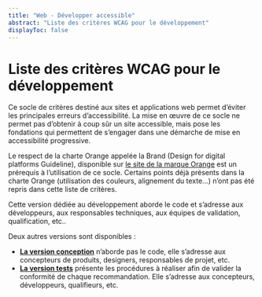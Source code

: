 ```yaml
---
title: "Web - Développer accessible"
abstract: "Liste des critères WCAG pour le développement"
displayToc: false
---
```


# Liste des critères WCAG pour le développement

Ce socle de critères destiné aux sites et applications web permet d’éviter les principales erreurs d’accessibilité.
La mise en œuvre de ce socle ne permet pas d’obtenir à coup sûr un site accessible, mais pose les fondations qui permettent de s’engager dans une démarche de mise en accessibilité progressive.

Le respect de la charte Orange appelée la Brand (Design for digital platforms Guideline), disponible sur [le site de la marque Orange](https://design.orange.com/) est un prérequis à l’utilisation de ce socle.
Certains points déjà présents dans la charte Orange (utilisation des couleurs, alignement du texte…) n’ont pas été repris dans cette liste de critères.

Cette version dédiée au développement aborde le code et s’adresse aux développeurs, aux responsables techniques, aux équipes de validation, qualification, etc..

Deux autres versions sont disponibles :

- **[La version conception](/fr/web/designer/)** n’aborde pas le code, elle s’adresse aux concepteurs de produits, designers, responsables de projet, etc.
- **[La version tests](/fr/web/tester/)** présente les procédures à réaliser afin de valider la conformité de chaque recommandation. Elle s’adresse aux concepteurs, développeurs, qualifieurs, etc. 
